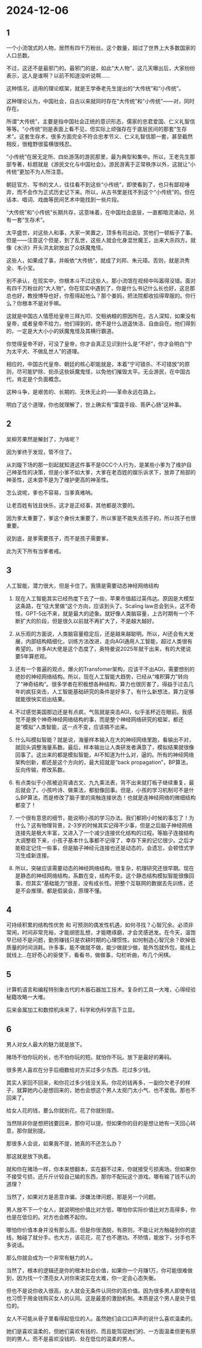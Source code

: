 # 2024-12-06

## 1

一个小流氓式的人物，居然有四千万粉丝。这个数量，超过了世界上大多数国家的人口总数。

不过，这还不是最邪门的。最邪门的是，如此“大人物”，这几天曝出后，大家纷纷表示，这人是谁啊？以前不知道没听说啊……

这种情况，适用的理论框架，就是王学泰老先生提出的“大传统”和“小传统”。

这种理论认为，中国社会，自古以来就同时存在“大传统”和“小传统”——对，同时存在。

所谓“大传统”，主要是指中国社会正统的意识形态，儒家的忠君爱国、仁义礼智信等等。“小传统”则是表面上看不见，但实际上顽强存在于底层民间的那套“生存术”。这套生存术，很多方面完全不符合忠孝节义、仁义礼智信那一套，甚至截然相反，很粗野很蛮横很残忍。

“小传统”在居无定所、四处游荡的游民那里，最为典型和集中。所以，王老先生那部专著，标题就是《游民文化与中国社会》。游民游离于正常秩序以外，这就让“小传统”更加不为人所注意。

朝廷官方、写书的文人，往往看不到这些“小传统”，即使看到了，也只有鄙视唾弃，而不会作为正式历史记下来。所以，从古书里是找不到这个“小传统”的。但在话本、唱词、戏曲等民间艺术中能找到一些片段。

“大传统”和“小传统”长期共存，这意味着，在中国社会底层，一直都暗流涌动，另有一套“生存术”。

太平盛世，对这些人和事，大家一笑置之，顶多有司出动，赏他们一顿板子了事。但是——注意这个但是，到了乱世，这些人就会化身混世魔王，出来大杀四方。就像《水浒》开头洪太尉放出了众妖魔鬼怪。

这些人，如果成了事，并皈依“大传统”，就成了刘邦、朱元璋。否则，就是洪秀全、韦小宝。

别不承认，在现实中，你根本斗不过这些人。那小流氓在视频中叫嚣得没错。面对有四千万粉丝的“大人物”，你在现实中遇到了，你是什么书记什么长也好，这总那总也好，教授博导也好，你惹得起他么？那个姜妈，把法院都收拾得卑服的。你行么？你根本不是对手嘛。

这就是中国古人情愿给皇帝三拜九叩、交租纳粮的原因所在。古人深知，如果没有皇帝，或者皇帝不给力，他们得到的，绝不是什么逍遥快活、自由自在。他们得到的，一定是大大小小的妖魔鬼怪及其横行霸道。

你觉得皇帝不好，可没了皇帝，你才会真正见识到什么是“不好”，你才会明白“宁为太平犬、不做乱世人”的道理。

相应的，中国古代皇帝、朝廷的核心职能就是，本着“宁可错杀、不可错放”的原则，尽可能铲除、扼杀这些妖魔鬼怪，以免他们摧毁太平。无业游民，在中国古代，肯定是个负面概念。

这种斗争，是艰苦的、长期的、无休无止的——革命永远在路上。

明白了这个道理，你也就理解了，世上确实有“雷霆手段、菩萨心肠”这种事。

## 2

吴柳芳果然是解封了，为啥呢？

因为爹终于发现，管不住了。

从刘璇下场的那一刻起就知道这件事不是GCC个人行为，是某些小爹为了维护自己神圣性的决策，但是小爹不如大爹，大爹在老百姓的娱乐诉求下，放弃了局部的神圣性，这未尝不是为了维护更高的神圣性。

怎么说呢，爹也不容易，当爹真难呐。

让老百姓有钱且快乐，这才是正经事，其他都是次要的。

因为爹太重要了，爹这个身份太重要了，所以爹是不能失去孩子的，所以孩子也很重要。

说到底，是爹需要孩子，而不是孩子需要爹。

此为天下所有当爹者戒。

## 3

人工智能，潜力很大，但是卡住了。我猜是需要动态神经网络结构

1. 现在人工智能其实已经热度下去了一些，苹果市值超过英伟达。原因是大模型这条路，在“往大里做”这个方向，应该到头了。Scaling law总会到头，这不奇怪，GPT-5出不来，就是最大的迹象。就好像人类脑容量，上古时期有一个不断扩大的阶段，但是很久以前就不再扩大了，不是越大越好。

2. 从乐观的方面说，人类脑容量稳定后，还是越来越聪明。所以，AI还会有大发展，内部结构精细化，训练方法改进，走向AGI通用人工智能，超过人类很有希望的。许多AI大佬是这个态度了，奥特曼说2025年就干出来，有的大佬说要5年算悲观。

3. 还有一个普遍的观点，爆火的Transfomer架构，应该干不出AGI，需要想别的绝妙的神经网络结构。所以，现在人工智能大趋势，已经从“堆积算力”转向了“神奇结构”。很多学者在积极想各种结构，算力也很厉害了，得益于过去几年的疯狂突击，人工智能基础研究的条件是好多了。有什么新想法，算力足够就能很快实验出结果。

4. 不过感觉美国那边还是有点疯，气氛就是突击AGI，似乎圣杯近在眼前。我感觉不是换个神奇神经网络结构的事，而是整个神经网络研究的框架，都还是“模拟”人类智能，这一点不变，应该搞不出来。

5. 什么叫模拟智能？就是说，海量样本输入在大的神经网络里跑，看输出不对，就回头调整海量系数。最后，样本输出让人类研发者满意了，模拟结果就很像回事了。这出来的都是模拟智能，AI不知道为什么对，逼的。所有的神经网络架构创新，都还是这个方向的，最大招就是“back propagation”，BP算法，反向传输，修改系数。

6. 有点类似于小孩被迫背诵古文、九九乘法表，背不出来就打板子继续重复，最后就会了。小孩吟诗、做乘法，都挺像回事。但是，小孩的学习机制可不是什么BP算法，而是修改了脑子里的突触连接状态！也就是连神经网络的微细结构都变了！

7. 一个很有意思的细节，能说明小孩的学习办法。我们都把小时候的事忘了！为什么？这有物理背景，2-3岁的时候其实记得不少事，但是之后脑子神经网络连接先是极大丰富，又进入了一个减少连接优化结构的过程。等脑子连接结构大调整稳下来，小孩子基本什么事都不记得了，幸存下来的记忆很少。之后才能稳定记住一些事，但是脑子神经元连接也还是动态的，会遗忘，会顿悟式学习生成新连接。

8. 所以，突破应该需要动态的神经网络结构。很复杂，机理研究还很早期。现在是静态的神经网络结构，系数在变，结构不变。这个静态结构模拟智能很像回事，但其实“基础能力”很差，没有成长性。把整个互联网的数据去先训练，还是不会推理，都是假装会，原理不懂。

## 4

可持续积累的结构性优势 和 可预测的偶发性机遇，如何寻找？心智冗余。必须非常闲，时间非常充裕，才能胡思乱想，才能瞎琢磨，才会灵感迸发。在今天，温饱早已经不是问题，勤劳赚钱只是农耕时期的心理惯性。如何制造心智冗余？砍掉低质量的时间消耗。许多事，能不做就不做，能少做就少做，能外包就外包，能线上就线上...在好奇心的驱使下，看看书，做做事，勾栏听曲，布几个闲棋。

## 5

计算机语言和编程特别象古代的木器石器加工技术。复杂的工具一大堆，心得经验秘籍攻略一大堆。

后来金属加工和数控机床来了，科学和伪科学高下立显。

## 6

男人对女人最大的魅力就是放下。

赌场不怕你玩的长，也不怕你玩的短。就怕你不玩。放下是最好的筹码。

很多男人喜欢在分手后细数给对方买过多少东西、花过多少钱。

其实人家回不回来，和你花过多少钱没关系。你花的钱再多，一副你欠老子的样子，就算她内心是想回来的，她也会想这个男人太抠门太小气、也不爱我。那也不回来了。

给女人花的钱，要么你就别花，花了你就别提。

当然除非你是想把钱要回来，那你可以提。但如果你的目的是想让她有一天回心转意，那你就别提。

那很多人会说，如果我不提，她真的不还怎么办？

那这就是放下执着。

就和你在赌场一样，你本来想翻本，实在翻不过来，你就接受亏损离场。但如果你不接受亏损，还斤斤计较自己输的东西，那你不配玩这个游戏。哪有输了钱不认的道理？

当然了，如果对方是恶意诈骗，涉嫌法律问题，那是另一个问题。

男人放不下一个女人，就说明他价值比对方低，哪怕你实际价值比对方高得多，你也是在低位的。对方也会瞧不起你。

哪怕你价值本身并没有那么高，但是你很洒脱，有原则，不能让对方触碰到你的底线，触碰了就分手。也大方，该花花，花了也不邀功。不矫情，能放下，分手也不多说话。

那么你就会成为一个非常有魅力的人。

当然了，根本的逻辑还是你的根本社会价值，如果你一个月赚1万，你可能很难做到，因为找一个漂亮女人对你来说实在太难，你一定会心态失衡。

但也不是说你收入很高，女人就会无条件认同你的高价值。因为很多男人即使有钱也习惯于用金钱购买女人的认同。这是最差的激励机制。本质是这个男人是处于低位的。

女人不可能从骨子里看得起低位的人。虽然她们会口口声声的说什么喜欢温柔的。

她们是喜欢温柔的，但她们喜欢有钱的、而且能驾驭她们的、一方面温柔但更有原则的男人。而不是喜欢没钱的、处在低位的温柔的男人。

